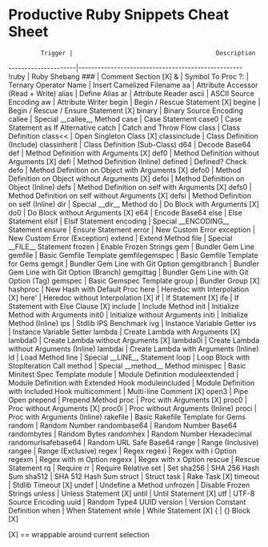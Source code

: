 # Productive Ruby Snippets Cheat Sheet

             Trigger |                                        Description
---------------------|---------------------------------------------------
               !ruby |                                       Ruby Shebang
                 ### |                                Comment Section [X]
                   & |                                     Symbol To Proc
                  ?: |                                   Ternary Operator
                Name |                          Insert Camelized Filename
                  aa |                  Attribute Accessor (Read + Write)
               alias |                                       Define Alias
                  ar |                                   Attribute Reader
               ascii |                              ASCII Source Encoding
                  aw |                                   Attribute Writer
               begin |                       Begin / Rescue Statement [X]
              begine |              Begin / Rescue / Ensure Statement [X]
              binary |                             Binary Source Encoding
              callee |                      Special \_\_callee\_\_ Method
                case |                                     Case Statement
               case0 |                   Case Statement as If Alternative
               catch |                               Catch and Throw Flow
               class |                                   Class Definition
             class<< |                           Open Singleton Class [X]
        classinclude |                         Class Definition (Include)
        classinherit |                       Class Definition (Sub-Class)
                 d64 |                                      Decode Base64
                 def |               Method Definition with Arguments [X]
                def0 |            Method Definition without Arguments [X]
                defi |                         Method Definition (Inline)
             defined |                                     Defined? Check
                defo |     Method Definition on Object with Arguments [X]
               defo0 |  Method Definition on Object without Arguments [X]
               defoi |               Method Definition on Object (Inline)
                defs |       Method Definition on self with Arguments [X]
               defs0 |    Method Definition on self without Arguments [X]
               defsi |                 Method Definition on self (Inline)
                 dir |                         Special \_\_dir\_\_ Method
                  do |                        Do Block with Arguments [X]
                 do0 |                     Do Block without Arguments [X]
                 e64 |                                      Encode Base64
                else |                                     Else Statement
               elsif |                                    Elsif Statement
            encoding |                 Special \_\_ENCODING\_\_ Statement
              ensure |                                   Ensure Statement
               error |                                   New Custom Error
           exception |                       New Custom Error (Exception)
              extend |                                      Extend Method
                file |                     Special \_\_FILE\_\_ Statement
              frozen |                              Enable Frozen Strings
                 gem |                                   Bundler Gem Line
             gemfile |                             Basic Gemfile Template
      gemfilegemspec |                    Basic Gemfile Template for Gems
              gemgit |                   Bundler Gem Line with Git Option
        gemgitbranch |          Bundler Gem Line with Git Option (Branch)
           gemgittag |             Bundler Gem Line with Git Option (Tag)
             gemspec |                             Basic Gemspec Template
               group |                                  Bundler Group [X]
            hashproc |                         New Hash with Default Proc
                here |                     Heredoc with Interpolation [X]
               here' |                  Heredoc without Interpolation [X]
                  if |                                   If Statement [X]
                 ife |                  If Statement with Else Clause [X]
             include |                                     Include Method
                init |                   Initialize Method with Arguments
               init0 |                       Initialize without Arguments
               initi |                         Initialize Method (Inline)
                 ips |                               Stdlib IPS Benchmark
                 ivg |                           Instance Variable Getter
                 ivs |                           Instance Variable Setter
              lambda |                   Create Lambda with Arguments [X]
             lambda0 |                Create Lambda without Arguments [X]
            lambda0i |           Create Lambda without Arguments (Inline)
             lambdai |              Create Lambda with Arguments (Inline)
                  ld |                                        Load Method
                line |                     Special \_\_LINE\_\_ Statement
                loop |                 Loop Block with StopIteration Call
              method |                      Special \_\_method\_\_ Method
            minispec |                       Basic Minitest Spec Template
              module |                                  Module Definition
      moduleextended |               Module Definition with Extended Hook
      moduleincluded |               Module Definition with Included Hook
        multicomment |                             Multi-line Comment [X]
               open3 |                                          Pipe Open
             prepend |                                     Prepend Method
                proc |                            Proc with Arguments [X]
               proc0 |                         Proc without Arguments [X]
              proc0i |                    Proc without Arguments (Inline)
               proci |                       Proc with Arguments (Inline)
            rakefile |                   Basic Rakefile Template for Gems
              random |                                      Random Number
        randombase64 |                               Random Number Base64
         randombytes |                                       Random Bytes
           randomhex |                          Random Number Hexadecimal
 randomurlsafebase64 |                             Random URL Safe Base64
               range |                                  Range (Inclusive)
              rangee |                                  Range (Exclusive)
               regex |                                              Regex
              regexi |                                Regex with i Option
              regexm |                                Regex with m Option
              regexx |                                Regex with x Option
              rescue |                                   Rescue Statement
                  rq |                                            Require
                  rr |                                   Require Relative
                 set |                                                Set
              sha256 |                                   SHA 256 Hash Sum
              sha512 |                                   SHA 512 Hash Sum
              struct |                                             Struct
                task |                                      Rake Task [X]
             timeout |                                 Stdlib Timeout [X]
               undef |                                  Undefine a Method
            unfrozen |                             Disable Frozen Strings
              unless |                               Unless Statement [X]
               until |                                Until Statement [X]
                 utf |                              UTF-8 Source Encoding
                uuid |                                  Random Type4 UUID
             version |                        Version Constant Definition
                when |                                     When Statement
               while |                                While Statement [X]
                   { |                                       {} Block [X]

[X] == wrappable around current selection
